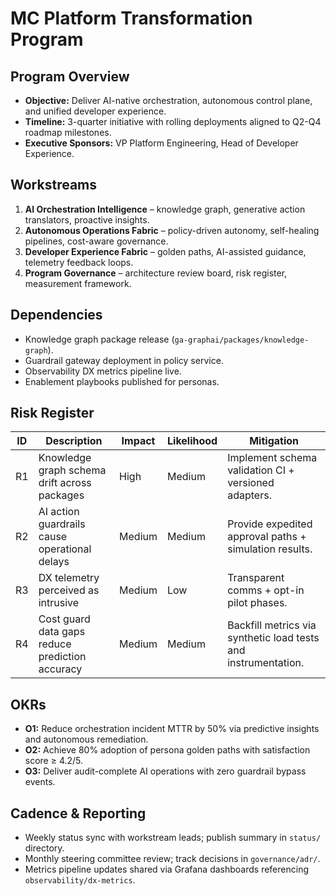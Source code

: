 # MC Platform Transformation Program

## Program Overview
- **Objective:** Deliver AI-native orchestration, autonomous control plane, and unified developer experience.
- **Timeline:** 3-quarter initiative with rolling deployments aligned to Q2-Q4 roadmap milestones.
- **Executive Sponsors:** VP Platform Engineering, Head of Developer Experience.

## Workstreams
1. **AI Orchestration Intelligence** – knowledge graph, generative action translators, proactive insights.
2. **Autonomous Operations Fabric** – policy-driven autonomy, self-healing pipelines, cost-aware governance.
3. **Developer Experience Fabric** – golden paths, AI-assisted guidance, telemetry feedback loops.
4. **Program Governance** – architecture review board, risk register, measurement framework.

## Dependencies
- Knowledge graph package release (`ga-graphai/packages/knowledge-graph`).
- Guardrail gateway deployment in policy service.
- Observability DX metrics pipeline live.
- Enablement playbooks published for personas.

## Risk Register
| ID | Description | Impact | Likelihood | Mitigation |
| --- | --- | --- | --- | --- |
| R1 | Knowledge graph schema drift across packages | High | Medium | Implement schema validation CI + versioned adapters. |
| R2 | AI action guardrails cause operational delays | Medium | Medium | Provide expedited approval paths + simulation results. |
| R3 | DX telemetry perceived as intrusive | Medium | Low | Transparent comms + opt-in pilot phases. |
| R4 | Cost guard data gaps reduce prediction accuracy | Medium | Medium | Backfill metrics via synthetic load tests and instrumentation. |

## OKRs
- **O1:** Reduce orchestration incident MTTR by 50% via predictive insights and autonomous remediation.
- **O2:** Achieve 80% adoption of persona golden paths with satisfaction score ≥ 4.2/5.
- **O3:** Deliver audit-complete AI operations with zero guardrail bypass events.

## Cadence & Reporting
- Weekly status sync with workstream leads; publish summary in `status/` directory.
- Monthly steering committee review; track decisions in `governance/adr/`.
- Metrics pipeline updates shared via Grafana dashboards referencing `observability/dx-metrics`.
